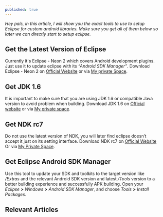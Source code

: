```yaml
---
published: true
---
```

_Hey pals, in this article, I will show you the exact tools to use to setup Eclipse for custom android libraries. Make sure you get all of them below so later we can directly start to setup eclipse._

## Get the Latest Version of Eclipse
Currently it's Eclipse - Neon 2 which covers Android development plugins. Just use it to update eclipse with its *“Android SDK Manager”*.
Download Eclipse - Neon 2 on [Official Website](https://www.eclipse.org/downloads/download.php?file=/oomph/epp/neon/R2a/eclipse-inst-win64.exe) or via [My private Space](\\QTHDAVIDRZLIU\David.Rz.Liu_SharePoint).

## Get JDK 1.6
It is important to make sure that you are using JDK 1.6 or compatible Java version to avoid problem when building.
Download JDK 1.6 on [Official website](http://www.oracle.com/technetwork/java/javase/downloads/java-archive-downloads-javase6-419409.html#jdk-6u45-oth-JPR) or via [My private space](\\QTHDAVIDRZLIU\David.Rz.Liu_SharePoint).

## Get NDK rc7
Do not use the latest version of NDK, you will later find eclipse doesn’t accept it just on its setting interface.
Download NDK rc7 on [Official Website](http://dl.google.com/android/ndk/android-ndk-r7c-windows.zip)
Or via [My Private Space](\\QTHDAVIDRZLIU\David.Rz.Liu_SharePoint).

## Get Eclipse Android SDK Manager
Use this tool to update your SDK and toolkits to the target version like */Extras* and the relevant Android SDK version and latest */Tools* version to a better building experience and successfully APK building. 
Open your *Eclipse **>** Windows **>** Android SDK Manager*, and choose *Tools **>** Install Packages*.

## Relevant Articles
